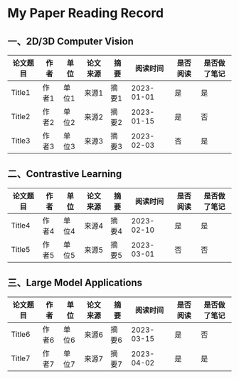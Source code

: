 # My Paper Reading Record

## 一、2D/3D Computer Vision

| 论文题目 | 作者  | 单位  | 论文来源 | 摘要  | 阅读时间   | 是否阅读 | 是否做了笔记 |
| -------- | ----- | ----- | -------- | ----- | ---------- | -------- | ------------ |
| Title1   | 作者1 | 单位1 | 来源1    | 摘要1 | 2023-01-01 | 是       | 是           |
| Title2   | 作者2 | 单位2 | 来源2    | 摘要2 | 2023-01-15 | 是       | 否           |
| Title3   | 作者3 | 单位3 | 来源3    | 摘要3 | 2023-02-03 | 否       | 是           |

## 二、Contrastive Learning

| 论文题目 | 作者  | 单位  | 论文来源 | 摘要  | 阅读时间   | 是否阅读 | 是否做了笔记 |
| -------- | ----- | ----- | -------- | ----- | ---------- | -------- | ------------ |
| Title4   | 作者4 | 单位4 | 来源4    | 摘要4 | 2023-02-10 | 是       | 是           |
| Title5   | 作者5 | 单位5 | 来源5    | 摘要5 | 2023-03-01 | 否       | 否           |

## 三、Large Model Applications

| 论文题目 | 作者  | 单位  | 论文来源 | 摘要  | 阅读时间   | 是否阅读 | 是否做了笔记 |
| -------- | ----- | ----- | -------- | ----- | ---------- | -------- | ------------ |
| Title6   | 作者6 | 单位6 | 来源6    | 摘要6 | 2023-03-15 | 是       | 否           |
| Title7   | 作者7 | 单位7 | 来源7    | 摘要7 | 2023-04-02 | 是       | 是           |

